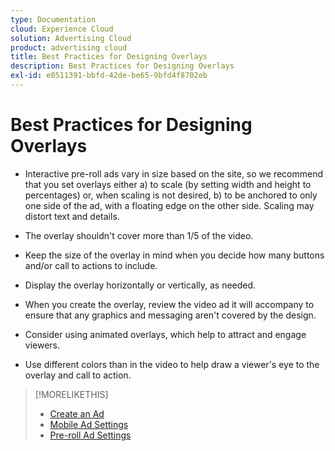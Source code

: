 ```yaml
---
type: Documentation
cloud: Experience Cloud
solution: Advertising Cloud
product: advertising cloud
title: Best Practices for Designing Overlays
description: Best Practices for Designing Overlays
exl-id: e0511391-bbfd-42de-be65-9bfd4f8702eb
---
```

# Best Practices for Designing Overlays

* Interactive pre-roll ads vary in size based on the site, so we recommend that you set overlays either a) to scale (by setting width and height to percentages) or, when scaling is not desired, b) to be anchored to only one side of the ad, with a floating edge on the other side. Scaling may distort text and details.

* The overlay shouldn't cover more than 1/5 of the video.

* Keep the size of the overlay in mind when you decide how many buttons and/or call to actions to include.

* Display the overlay horizontally or vertically, as needed.

* When you create the overlay, review the video ad it will accompany to ensure that any graphics and messaging aren't covered by the design.

* Consider using animated overlays, which help to attract and engage viewers.

* Use different colors than in the video to help draw a viewer's eye to the overlay and call to action.

>[!MORELIKETHIS]
>
>* [Create an Ad](ad-create.md)
>* [Mobile Ad Settings](/help/dsp/campaign-management/ads/ad-settings-mobile.md)
>* [Pre-roll Ad Settings](/help/dsp/campaign-management/ads/ad-settings-pre-roll.md)
